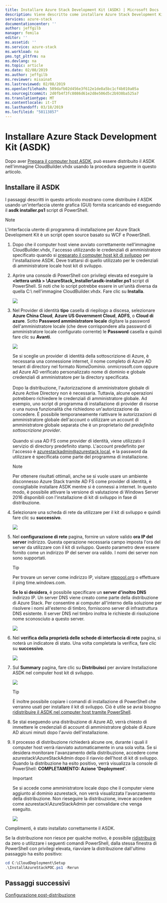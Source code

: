 ```yaml
---
title: Installare Azure Stack Development Kit (ASDK) | Microsoft Docs
description: Viene descritto come installare Azure Stack Development Kit (ASDK).
services: azure-stack
documentationcenter: ''
author: jeffgilb
manager: femila
editor: ''
ms.assetid: ''
ms.service: azure-stack
ms.workload: na
pms.tgt_pltfrm: na
ms.devlang: na
ms.topic: article
ms.date: 02/08/2019
ms.author: jeffgilb
ms.reviewer: misainat
ms.lastreviewed: 02/08/2019
ms.openlocfilehash: 509dafb02d456e3f612e1de8a5bc1cf4b010a05a
ms.sourcegitcommit: 2d0fb4f3fc8086d61e2d8e506d5c2b930ba525a7
ms.translationtype: MT
ms.contentlocale: it-IT
ms.lasthandoff: 03/18/2019
ms.locfileid: "58113857"
---
```

# <a name="install-the-azure-stack-development-kit-asdk"></a>Installare Azure Stack Development Kit (ASDK)
Dopo aver [Prepara il computer host ASDK](asdk-prepare-host.md), può essere distribuito il ASDK nell'immagine CloudBuilder.vhdx usando la procedura seguente in questo articolo.

## <a name="install-the-asdk"></a>Installare il ASDK
I passaggi descritti in questo articolo mostrano come distribuire il ASDK usando un'interfaccia utente grafica (GUI) fornita scaricando ed eseguendo il **asdk installer.ps1** script di PowerShell.

> [!NOTE]
> L'interfaccia utente di programma di installazione per Azure Stack Development Kit è un script open source basato su WCF e PowerShell.


1. Dopo che il computer host viene avviato correttamente nell'immagine CloudBuilder.vhdx, l'accesso utilizzando le credenziali di amministratore specificato quando si [preparato il computer host kit di sviluppo](asdk-prepare-host.md) per l'installazione ASDK. Deve trattarsi di quello utilizzato per le credenziali di amministratore locale host kit di sviluppo.
2. Aprire una console di PowerShell con privilegi elevata ed eseguire la  **&lt;lettera unità > \AzureStack_Installer\asdk-installer.ps1** script di PowerShell. Si noti che lo script potrebbe essere in un'unità diversa da quella C:\ nell'immagine CloudBuilder.vhdx. Fare clic su **Installa**.

    ![](media/asdk-install/1.PNG) 

3. Nel Provider di identità **tipo** casella di riepilogo a discesa, selezionare **Azure China Cloud**, **Azure US Government Cloud**, **ADFS**, o **Cloud di azure**. Sotto **Password amministratore locale** digitare la password dell'amministratore locale (che deve corrispondere alla password di amministratore locale configurato corrente) le **Password** casella e quindi fare clic su  **Avanti**.

    ![](media/asdk-install/2.PNG) 
  
   Se si sceglie un provider di identità della sottoscrizione di Azure, è necessaria una connessione internet, il nome completo di Azure AD tenant di directory nel formato *NomeDominio*. onmicrosoft.com oppure ad Azure AD verificato personalizzato nome di dominio e globale credenziali di amministratore per la directory specificata.<br><br>Dopo la distribuzione, l'autorizzazione di amministratore globale di Azure Active Directory non è necessaria. Tuttavia, alcune operazioni potrebbero richiedere le credenziali di amministratore globale. Ad esempio, uno script di programma di installazione di provider di risorse o una nuova funzionalità che richiedono un'autorizzazione da concedere. È possibile temporaneamente riattivare le autorizzazioni di amministratore globale dell'account o utilizzare un account di amministratore globale separata che è un proprietario del *predefinita sottoscrizione provider*.<br><br>Quando si usa AD FS come provider di identità, viene utilizzato il servizio di directory predefinito stamp. L'account predefinito per l'accesso è azurestackadmin@azurestack.local, e la password da utilizzare è specificata come parte del programma di installazione.

   > [!NOTE]
   > Per ottenere risultati ottimali, anche se si vuole usare un ambiente disconnesso Azure Stack tramite AD FS come provider di identità, è consigliabile installare ASDK mentre si è connessi a internet. In questo modo, è possibile attivare la versione di valutazione di Windows Server 2016 disponibili con l'installazione di kit di sviluppo in fase di distribuzione.

4. Selezionare una scheda di rete da utilizzare per il kit di sviluppo e quindi fare clic su **successivo**.

    ![](media/asdk-install/3.PNG)

5. Nel **configurazione di rete** pagina, fornire un valore valido **ora IP del server** indirizzo. Questa operazione necessaria campo imposta l'ora del server da utilizzare con il kit di sviluppo. Questo parametro deve essere fornito come un indirizzo IP del server ora valido. I nomi dei server non sono supportati.

      > [!TIP]
      > Per trovare un server come indirizzo IP, visitare [ntppool.org](https://www.ntppool.org/) o effettuare il ping time.windows.com. 

    **Se lo si desidera**, è possibile specificare un **server d'inoltro DNS** indirizzo IP. Un server DNS viene creato come parte della distribuzione di Azure Stack. Per consentire ai computer all'interno della soluzione per risolvere i nomi all'esterno di timbro, forniscono server di infrastruttura DNS esistente. Il server DNS nel timbro inoltra le richieste di risoluzione nome sconosciuto a questo server.

    ![](media/asdk-install/4.PNG)

6. Nel **verifica della proprietà delle schede di interfaccia di rete** pagina, si noterà un indicatore di stato. Una volta completata la verifica, fare clic su **successivo**.

    ![](media/asdk-install/5.PNG)

7. Sul **Summary** pagina, fare clic su **Distribuisci** per avviare Installazione ASDK nel computer host kit di sviluppo.

    ![](media/asdk-install/6.PNG)

    > [!TIP]
    > È inoltre possibile copiare i comandi di installazione di PowerShell che verranno usati per installare il kit di sviluppo. Ciò è utile se avrai bisogno [ridistribuire il ASDK nel computer host tramite PowerShell](asdk-deploy-powershell.md).

8. Se stai eseguendo una distribuzione di Azure AD, verrà chiesto di immettere le credenziali di account di amministratore globale di Azure AD alcuni minuti dopo l'avvio dell'installazione.

9. Il processo di distribuzione richiederà alcune ore, durante i quali il computer host verrà riavviato automaticamente in una sola volta. Se si desidera monitorare l'avanzamento della distribuzione, accedere come azurestack\AzureStackAdmin dopo il riavvio dell'host di kit di sviluppo. Quando la distribuzione ha esito positivo, verrà visualizza la console di PowerShell: **COMPLETAMENTO: Azione 'Deployment'**. 
    > [!IMPORTANT]
    > Se si accede come amministratore locale dopo che il computer viene aggiunto al dominio azurestack, non verrà visualizzata l'avanzamento della distribuzione. Non rieseguire la distribuzione, invece accedere come azurestack\AzureStackAdmin per convalidare che venga eseguito.

    ![](media/asdk-install/7.PNG)

Complimenti, è stato installato correttamente il ASDK.

Se la distribuzione non riesce per qualche motivo, è possibile [ridistribuire](asdk-redeploy.md) da zero o utilizzare i seguenti comandi PowerShell, dalla stessa finestra di PowerShell con privilegi elevata, riavviare la distribuzione dall'ultimo passaggio ha esito positivo:

  ```powershell
  cd C:\CloudDeployment\Setup
  .\InstallAzureStackPOC.ps1 -Rerun
  ```

## <a name="next-steps"></a>Passaggi successivi
[Configurazione post-distribuzione](asdk-post-deploy.md)
